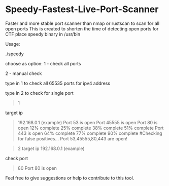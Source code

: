 # Speedy-Fastest-Live-Port-Scanner
Faster and more stable port scanner than nmap or rustscan to scan for all open ports
This is created to shorten the time of detecting open ports for CTF
place speedy binary in /usr/bin

Usage:

./speedy

choose as option:
1 - check all ports

2 - manual check

>

type in 1 to check all 65535 ports for ipv4 address

type in 2 to check for single port

>1

target ip

>192.168.0.1 (example)
Port 53 is open
Port 45555 is open
Port 80 is open
12% complete
25% complete
38% complete
51% complete
Port 443 is open
64% complete
77% complete
90% complete
#Checking for false positives...
Port 53,45555,80,443 are open!

>2
target ip
>192.168.0.1 (example)

check port
>80
Port 80 is open

Feel free to give suggestions or help to contribute to this tool.
